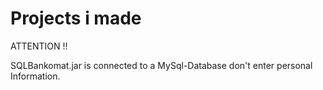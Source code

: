 # Projects i made

ATTENTION !!

SQLBankomat.jar is connected to a MySql-Database don't enter personal Information.
